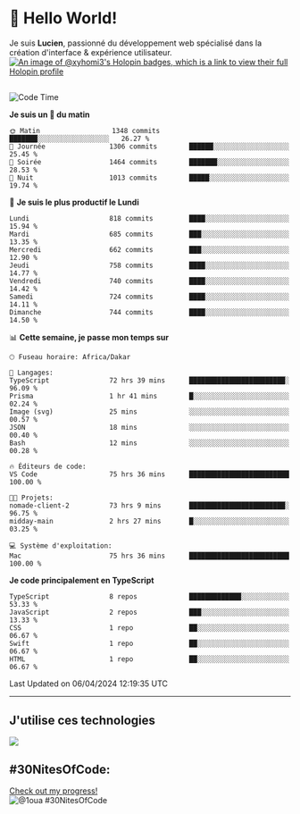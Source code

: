 # 👋 Hello World!

Je suis **Lucien**, passionné du développement web spécialisé dans la création d'interface & expérience utilisateur.
[![An image of @xyhomi3's Holopin badges, which is a link to view their full Holopin profile](https://holopin.me/xyhomi3)](https://holopin.io/@xyhomi3)

##

<!--START_SECTION:waka-->
![Code Time](http://img.shields.io/badge/Code%20Time-860%20hrs%2053%20mins-blue)

**Je suis un 🐤 du matin** 

```text
🌞 Matin                  1348 commits        ███████░░░░░░░░░░░░░░░░░░   26.27 % 
🌆 Journée                1306 commits        ██████░░░░░░░░░░░░░░░░░░░   25.45 % 
🌃 Soirée                 1464 commits        ███████░░░░░░░░░░░░░░░░░░   28.53 % 
🌙 Nuit                   1013 commits        █████░░░░░░░░░░░░░░░░░░░░   19.74 % 
```
📅 **Je suis le plus productif le Lundi** 

```text
Lundi                    818 commits         ████░░░░░░░░░░░░░░░░░░░░░   15.94 % 
Mardi                    685 commits         ███░░░░░░░░░░░░░░░░░░░░░░   13.35 % 
Mercredi                 662 commits         ███░░░░░░░░░░░░░░░░░░░░░░   12.90 % 
Jeudi                    758 commits         ████░░░░░░░░░░░░░░░░░░░░░   14.77 % 
Vendredi                 740 commits         ████░░░░░░░░░░░░░░░░░░░░░   14.42 % 
Samedi                   724 commits         ████░░░░░░░░░░░░░░░░░░░░░   14.11 % 
Dimanche                 744 commits         ████░░░░░░░░░░░░░░░░░░░░░   14.50 % 
```


📊 **Cette semaine, je passe mon temps sur** 

```text
🕑︎ Fuseau horaire: Africa/Dakar

💬 Langages: 
TypeScript               72 hrs 39 mins      ████████████████████████░   96.09 % 
Prisma                   1 hr 41 mins        █░░░░░░░░░░░░░░░░░░░░░░░░   02.24 % 
Image (svg)              25 mins             ░░░░░░░░░░░░░░░░░░░░░░░░░   00.57 % 
JSON                     18 mins             ░░░░░░░░░░░░░░░░░░░░░░░░░   00.40 % 
Bash                     12 mins             ░░░░░░░░░░░░░░░░░░░░░░░░░   00.28 % 

🔥 Éditeurs de code: 
VS Code                  75 hrs 36 mins      █████████████████████████   100.00 % 

🐱‍💻 Projets: 
nomade-client-2          73 hrs 9 mins       ████████████████████████░   96.75 % 
midday-main              2 hrs 27 mins       █░░░░░░░░░░░░░░░░░░░░░░░░   03.25 % 

💻 Système d'exploitation: 
Mac                      75 hrs 36 mins      █████████████████████████   100.00 % 
```

**Je code principalement en TypeScript** 

```text
TypeScript               8 repos             █████████████░░░░░░░░░░░░   53.33 % 
JavaScript               2 repos             ███░░░░░░░░░░░░░░░░░░░░░░   13.33 % 
CSS                      1 repo              ██░░░░░░░░░░░░░░░░░░░░░░░   06.67 % 
Swift                    1 repo              ██░░░░░░░░░░░░░░░░░░░░░░░   06.67 % 
HTML                     1 repo              ██░░░░░░░░░░░░░░░░░░░░░░░   06.67 % 
```




 Last Updated on 06/04/2024 12:19:35 UTC
<!--END_SECTION:waka-->
---

## J'utilise ces technologies

<p align="left">
  <a href="https://skillicons.dev">
    <img src="https://skillicons.dev/icons?i=ts,js,md,scss,tailwind,react,redux,docker,express,astro,vite,nextjs,vercel,figma,ableton" />
  </a>
</p>

## #30NitesOfCode:
  [Check out my progress!](https://www.codedex.io/@1oua/30-nites-of-code)  
  ![@1oua #30NitesOfCode](https://www.codedex.io/api/petStatus?user=1oua)
